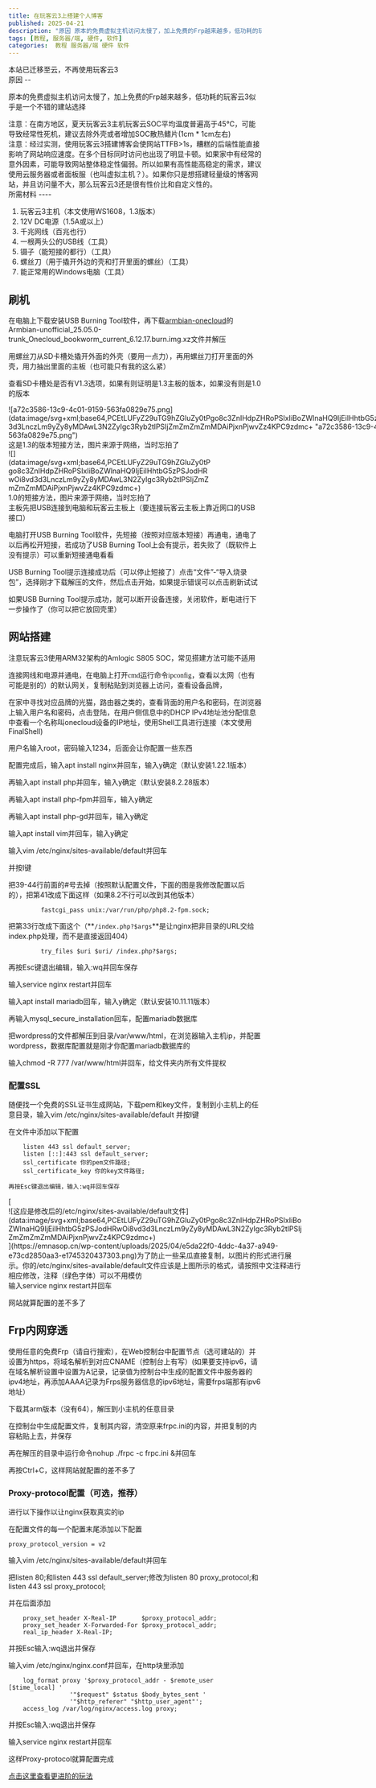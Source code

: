 ```yaml
---
title: 在玩客云3上搭建个人博客
published: 2025-04-21
description: "原因 原本的免费虚拟主机访问太慢了，加上免费的Frp越来越多，低功耗的玩客云3似乎是一个不错的建站选择 所需材料 玩客云3主机（本文使用WS1608，1.3版本） 12V DC电源（1.5A或以上）  [&hellip;]"
tags: [教程, 服务器/端, 硬件, 软件]
categories:  教程 服务器/端 硬件 软件
---
```

<div class="admonition shadow-sm admonition-primary"><div class="admonition-body">本站已迁移至云，不再使用玩客云3</div></div>原因
--

原本的免费虚拟主机访问太慢了，加上免费的Frp越来越多，低功耗的玩客云3似乎是一个不错的建站选择

<div class="admonition shadow-sm admonition-primary"><div class="admonition-body">注意：在南方地区，夏天玩客云3主机玩客云SOC平均温度普遍高于45℃，可能导致经常性死机，建议去除外壳或者增加SOC散热鳍片(1cm * 1cm左右)</div></div><div class="admonition shadow-sm admonition-primary"><div class="admonition-body">注意：经过实测，使用玩客云3搭建博客会使网站TTFB&gt;1s，糟糕的后端性能直接影响了网站响应速度。在多个目标同时访问也出现了明显卡顿。如果家中有经常的意外因素，可能导致网站整体稳定性偏弱。所以如果有高性能高稳定的需求，建议使用云服务器或者面板服（也叫虚拟主机？）。如果你只是想搭建轻量级的博客网站，并且访问量不大，那么玩客云3还是很有性价比和自定义性的。</div></div>所需材料
----

1. 玩客云3主机（本文使用WS1608，1.3版本）
2. 12V DC电源（1.5A或以上）
3. 千兆网线（百兆也行）
4. 一根两头公的USB线（工具）
5. 镊子（能短接的都行）（工具）
6. 螺丝刀（用于撬开外边的壳和打开里面的螺丝）（工具）
7. 能正常用的Windows电脑（工具）

刷机
--

在电脑上下载安装USB Burning Tool软件，再下载[armbian-onecloud](https://github.com/hzyitc/armbian-onecloud/releases)的Armbian-unofficial\_25.05.0-trunk\_Onecloud\_bookworm\_current\_6.12.17.burn.img.xz文件并解压

用螺丝刀从SD卡槽处撬开外面的外壳（要用一点力），再用螺丝刀打开里面的外壳，用力抽出里面的主板（也可能只有我的这么紧）

查看SD卡槽处是否有V1.3选项，如果有则证明是1.3主板的版本，如果没有则是1.0的版本

<div class="wp-caption alignnone" style="width: 857px"><div class="fancybox-wrapper lazyload-container-unload" data-fancybox="post-images" href="https://img.picui.cn/free/2025/04/21/6806652183217.png">![a72c3586-13c9-4c01-9159-563fa0829e75.png](data:image/svg+xml;base64,PCEtLUFyZ29uTG9hZGluZy0tPgo8c3ZnIHdpZHRoPSIxIiBoZWlnaHQ9IjEiIHhtbG5zPSJodHRwOi8vd3d3LnczLm9yZy8yMDAwL3N2ZyIgc3Ryb2tlPSIjZmZmZmZmMDAiPjxnPjwvZz4KPC9zdmc+ "a72c3586-13c9-4c01-9159-563fa0829e75.png")</div>这是1.3的版本短接方法，图片来源于网络，当时忘拍了

</div><div class="wp-caption alignnone" id="attachment_212" style="width: 404px"><div class="fancybox-wrapper lazyload-container-unload" data-fancybox="post-images" href="https://emnasop.cn/wp-content/uploads/2025/04/c28c2f38-d17d-40bd-87d1-632073a374f3-300x128.png">![](data:image/svg+xml;base64,PCEtLUFyZ29uTG9hZGluZy0tPgo8c3ZnIHdpZHRoPSIxIiBoZWlnaHQ9IjEiIHhtbG5zPSJodHRwOi8vd3d3LnczLm9yZy8yMDAwL3N2ZyIgc3Ryb2tlPSIjZmZmZmZmMDAiPjxnPjwvZz4KPC9zdmc+)</div>1.0的短接方法，图片来源于网络，当时忘拍了

</div>主板先把USB连接到电脑和玩客云主板上（要连接玩客云主板上靠近网口的USB接口）

电脑打开USB Burning Tool软件，先短接（按照对应版本短接）再通电，通电了以后再松开短接，若成功了USB Burning Tool上会有提示，若失败了（既软件上没有提示）可以重新短接通电看看

USB Burning Tool提示连接成功后（可以停止短接了）点击“文件”-“导入烧录包”，选择刚才下载解压的文件，然后点击开始，如果提示错误可以点击刷新试试

如果USB Burning Tool提示成功，就可以断开设备连接，关闭软件，断电进行下一步操作了（你可以把它放回壳里）

网站搭建
----

注意玩客云3使用ARM32架构的Amlogic S805 SOC，常见搭建方法可能不适用

<span style="font-family: 'Lexend Deca';">连接网线和电源并通电，在电脑上打开cmd运行命令ipconfig，查看以太网（也有可能是别的）的默认网关，复制粘贴到浏览器上访问，查看设备品牌，</span>

在家中寻找对应品牌的光猫，路由器之类的，查看背面的用户名和密码，在浏览器上输入用户名和密码，点击登陆，在用户侧信息中的DHCP IPv4地址池分配信息中查看一个名称叫onecloud设备的IP地址，使用Shell工具进行连接（本文使用FinalShell)

用户名输入root，密码输入1234，后面会让你配置一些东西

配置完成后，输入apt install nginx并回车，输入y确定（默认安装1.22.1版本）

再输入apt install php并回车，输入y确定（默认安装8.2.28版本）

再输入apt install php-fpm并回车，输入y确定

再输入apt install php-gd并回车，输入y确定

输入apt install vim并回车，输入y确定

输入vim /etc/nginx/sites-available/default并回车

并按I键

把39-44行前面的#号去掉（按照默认配置文件，下面的图是我修改配置以后的），把第41改成下面这样（如果8.2不行可以改到其他版本）

```
         fastcgi_pass unix:/var/run/php/php8.2-fpm.sock;
```

把第33行改成下面这个（**`/index.php?$args`**是让nginx把非目录的URL交给index.php处理，而不是直接返回404）

```
         try_files $uri $uri/ /index.php?$args;
```

再按Esc键退出编辑，输入:wq并回车保存

输入service nginx restart并回车

输入apt install mariadb回车，输入y确定（默认安装10.11.11版本）

再输入mysql\_secure\_installation回车，配置mariadb数据库

把wordpress的文件都解压到目录/var/www/html，在浏览器输入主机ip，并配置wordpress，数据库配置就是刚才你配置mariadb数据库的

输入chmod -R 777 /var/www/html并回车，给文件夹内所有文件提权

### 配置SSL

随便找一个免费的SSL证书生成网站，下载pem和key文件，复制到小主机上的任意目录，输入vim /etc/nginx/sites-available/default 并按I键

在文件中添加以下配置

```
    listen 443 ssl default_server;
    listen [::]:443 ssl default_server;
    ssl_certificate 你的pem文件路径;
    ssl_certificate_key 你的key文件路径;

再按Esc键退出编辑，输入:wq并回车保存
```

<div class="wp-caption alignnone" id="attachment_211" style="width: 590px">[<div class="fancybox-wrapper lazyload-container-unload" data-fancybox="post-images" href="https://emnasop.cn/wp-content/uploads/2025/04/e5da22f0-4ddc-4a37-a949-e73cd2850aa3-e1745320437303.png">![这应是修改后的/etc/nginx/sites-available/default文件](data:image/svg+xml;base64,PCEtLUFyZ29uTG9hZGluZy0tPgo8c3ZnIHdpZHRoPSIxIiBoZWlnaHQ9IjEiIHhtbG5zPSJodHRwOi8vd3d3LnczLm9yZy8yMDAwL3N2ZyIgc3Ryb2tlPSIjZmZmZmZmMDAiPjxnPjwvZz4KPC9zdmc+)</div>](https://emnasop.cn/wp-content/uploads/2025/04/e5da22f0-4ddc-4a37-a949-e73cd2850aa3-e1745320437303.png)为了防止一些呆瓜直接复制，以图片的形式进行展示。你的/etc/nginx/sites-available/default文件应该是上图所示的格式，请按照中文注释进行相应修改，注释（绿色字体）可以不用模仿

</div>输入service nginx restart并回车

网站就算配置的差不多了

Frp内网穿透
-------

使用任意的免费Frp（请自行搜索），在Web控制台中配置节点（选可建站的）并设置为https，将域名解析到对应CNAME（控制台上有写）(如果要支持ipv6，请在域名解析设置中设置为A记录，记录值为控制台中生成的配置文件中服务器的ipv4地址，再添加AAAA记录为Frps服务器信息的ipv6地址，需要frps端那有ipv6地址）

下载其arm版本（没有64），解压到小主机的任意目录

在控制台中生成配置文件，复制其内容，清空原来frpc.ini的内容，并把复制的内容粘贴上去，并保存

再在解压的目录中运行命令nohup ./frpc -c frpc.ini &amp;并回车

再按Ctrl+C，这样网站就配置的差不多了

### Proxy-protocol配置（可选，推荐）

进行以下操作以让nginx获取真实的ip

在配置文件的每一个配置末尾添加以下配置

```
proxy_protocol_version = v2
```

输入vim /etc/nginx/sites-available/default并回车

把listen 80;和listen 443 ssl default\_server;修改为listen 80 proxy\_protocol;和listen 443 ssl proxy\_protocol;

并在后面添加

```
    proxy_set_header X-Real-IP       $proxy_protocol_addr;
    proxy_set_header X-Forwarded-For $proxy_protocol_addr;
    real_ip_header X-Real-IP;
```

并按Esc输入:wq退出并保存

输入vim /etc/nginx/nginx.conf并回车，在http块里添加

```
    log_format proxy '$proxy_protocol_addr - $remote_user [$time_local] '
                 '"$request" $status $body_bytes_sent '
                 '"$http_referer" "$http_user_agent"';
    access_log /var/log/nginx/access.log proxy;
```

并按Esc输入:wq退出并保存

输入service nginx restart并回车

这样Proxy-protocol就算配置完成

[点击这里查看更进阶的玩法](https://emnasop.cn/2025/06/29/wireguard%e7%bd%91%e7%bb%9c%e9%9a%a7%e9%81%93nginx%e5%8f%8d%e5%90%91%e4%bb%a3%e7%90%86http3%e6%95%99%e7%a8%8b/)